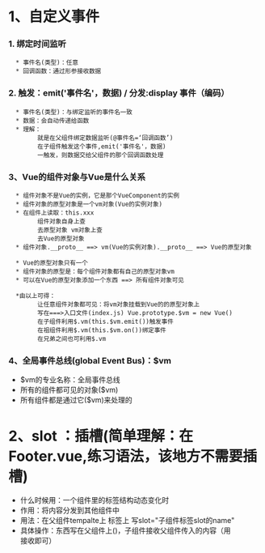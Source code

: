 # 1、自定义事件
### 1. 绑定时间监听
      * 事件名(类型)：任意
      * 回调函数：通过形参接收数据
### 2. 触发：emit('事件名'，数据) / 分发:display  事件（编码）
      * 事件名(类型)：与绑定监听的事件名一致
      * 数据：会自动传递给函数
      * 理解：
            就是在父组件绑定数据监听(@事件名=‘回调函数’)
            在子组件触发这个事件,emit('事件名'，数据)
            一触发，则数据交给父组件的那个回调函数处理
### 3、Vue的组件对象与Vue是什么关系
      * 组件对象不是Vue的实例，它是那个VueComponent的实例
      * 组件对象的原型对象是一个vm对象(Vue的实例对象)
      * 在组件上读取：this.xxx
            组件对象自身上查
            去原型对象 vm对象上查
            去Vue的原型对象
      * 组件对象.__proto__ ==> vm(Vue的实例对象).__proto__ ==> Vue的原型对象

      * Vue的原型对象只有一个
      * 组件对象的原型是：每个组件对象都有自己的原型对象vm
      * 可以在Vue的原型对象添加一个东西 ==> 所有组件对象可见

      *由以上可得：
            让任意组件对象都可见：将vm对象挂载到Vue的的原型对象上
            写在===>入口文件(index.js) Vue.prototype.$vm = new Vue()
            在子组件利用$.vm(this.$vm.emit())触发事件
            在祖组件利用$.vm(this.$vm.on())绑定事件
            在兄弟之间也可利用$.vm
### 4、全局事件总线(global Event Bus)：$vm
* $vm的专业名称：全局事件总线
* 所有的组件都可见的对象($vm)
* 所有组件都是通过它($vm)来处理的

# 2、slot ：插槽(简单理解：在Footer.vue,练习语法，该地方不需要插槽)
* 什么时候用：一个组件里的标签结构动态变化时
* 作用：将内容分发到其他组件中 
* 用法：在父组件tempalte上 标签上 写slot="子组件标签slot的name"
* 具体操作：东西写在父组件上(<x slot=''></x>)，子组件接收父组件传入的内容（用<slot name=''></solt>接收即可）
